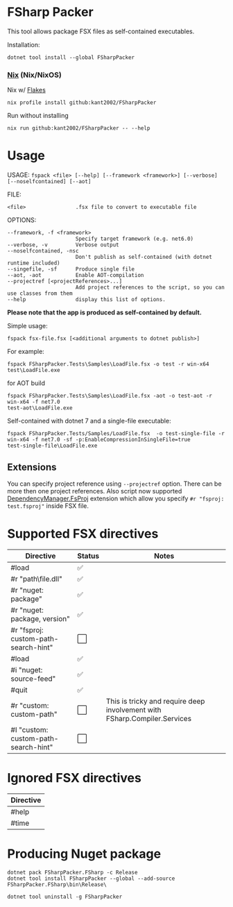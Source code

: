 ﻿FSharp Packer
=============

This tool allows package FSX files as self-contained executables.

Installation:

```shell
dotnet tool install --global FSharpPacker
```

### [Nix](https://nixos.org/manual/nix/stable/) (Nix/NixOS)

Nix w/ [Flakes](https://nixos.wiki/wiki/Flakes)
```
nix profile install github:kant2002/FSharpPacker
```

Run without installing
```
nix run github:kant2002/FSharpPacker -- --help
```

# Usage

USAGE: `fspack <file> [--help] [--framework <framework>] [--verbose] [--noselfcontained] [--aot] `

FILE:

    <file>                .fsx file to convert to executable file

OPTIONS:

    --framework, -f <framework>
                          Specify target framework (e.g. net6.0)
    --verbose, -v         Verbose output
    --noselfcontained, -nsc
                          Don't publish as self-contained (with dotnet runtime included)
    --singefile, -sf      Produce single file
    --aot, -aot           Enable AOT-compilation
    --projectref [<projectReferences>...]
                          Add project references to the script, so you can use classes from them
    --help                display this list of options.


**Please note that the app is produced as self-contained by default.**



Simple usage:

```shell
fspack fsx-file.fsx [<additional arguments to dotnet publish>]
```

For example:
```shell
fspack FSharpPacker.Tests\Samples\LoadFile.fsx -o test -r win-x64
test\LoadFile.exe
```

for AOT build
```shell
fspack FSharpPacker.Tests\Samples\LoadFile.fsx -aot -o test-aot -r win-x64 -f net7.0
test-aot\LoadFile.exe
```

Self-contained with dotnet 7 and a single-file executable:
```shell
fspack FSharpPacker.Tests/Samples/LoadFile.fsx  -o test-single-file -r win-x64 -f net7.0 -sf -p:EnableCompressionInSingleFile=true
test-single-file\LoadFile.exe
```

## Extensions

You can specify project reference using `--projectref` option. There can be more then one project references.
Also script now supported [DependencyManager.FsProj](https://github.com/ThisFunctionalTom/DependencyManager.FsProj) extension which allow you specify `#r "fsproj: test.fsproj"` inside FSX file.

# Supported FSX directives

| Directive | Status  | Notes |
| --------- | ------- | ----- 
| #load     | :white_check_mark: | |
| #r "path\file.dll"     | :white_check_mark: | |
| #r "nuget: package"     | :white_check_mark: | |
| #r "nuget: package, version"     | :white_check_mark: | |
| #r "fsproj: custom-path-search-hint"     | :white_large_square: | |
| #load     | :white_check_mark: | |
| #i "nuget: source-feed"     | :white_check_mark: | |
| #quit     | :white_check_mark: | |
| #r "custom: custom-path"     | :white_large_square: | This is tricky and require deep involvement with FSharp.Compiler.Services |
| #I "custom: custom-path-search-hint"     | :white_large_square: | |

# Ignored FSX directives

| Directive | 
| --------- | 
| #help     | 
| #time     | 

# Producing Nuget package

```shell
dotnet pack FSharpPacker.FSharp -c Release
dotnet tool install FSharpPacker --global --add-source FSharpPacker.FSharp\bin\Release\ 
```

```shell
dotnet tool uninstall -g FSharpPacker
```